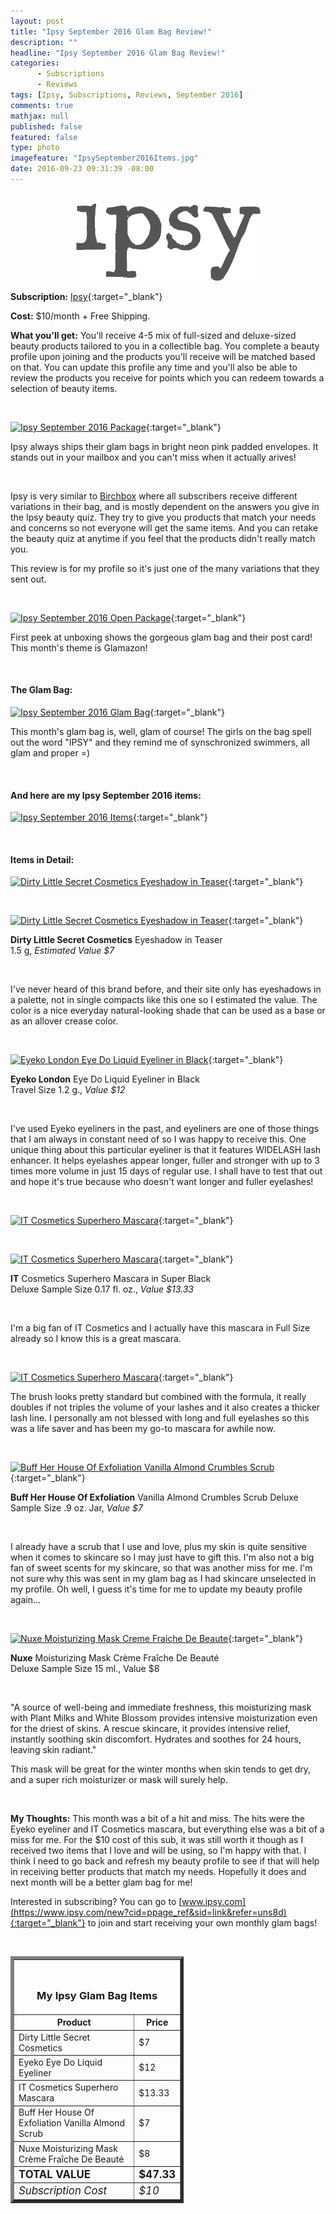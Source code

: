```yaml
---
layout: post
title: "Ipsy September 2016 Glam Bag Review!"
description: ""
headline: "Ipsy September 2016 Glam Bag Review!"
categories: 
      - Subscriptions
      - Reviews
tags: [Ipsy, Subscriptions, Reviews, September 2016]
comments: true
mathjax: null
published: false
featured: false
type: photo
imagefeature: "IpsySeptember2016Items.jpg"
date: 2016-09-23 09:31:39 -08:00
---
```


<br>

<center><a href="https://www.ipsy.com/new?cid=ppage_ref&sid=link&refer=uns8d" target="_blank">
<img src="/images/IpsyLogo.png" border="0" style="border:none;max-width:100%;" alt="Ipsy" />
</a></center>

**Subscription:** [Ipsy](https://www.ipsy.com/new?cid=ppage_ref&sid=link&refer=uns8d){:target="_blank"}

**Cost:** $10/month + Free Shipping.

**What you'll get:** You'll receive 4-5 mix of full-sized and deluxe-sized beauty products tailored to you in a collectible bag. You complete a beauty profile upon joining and the products you'll receive will be matched based on that. You can update this profile any time and you'll also be able to review the products you receive for points which you can redeem towards a selection of beauty items.

<br>

[![Ipsy September 2016 Package](http://whatsupmailbox.com/images/IpsySeptember2016Package.jpg)](https://www.ipsy.com/new?cid=p_share_ref&sid=link&refer=uns8d){:target="_blank"}

Ipsy always ships their glam bags in bright neon pink padded envelopes. It stands out in your mailbox and you can't miss when it actually arives!

<br>

Ipsy is very similar to <a href="https://www.birchbox.com/invite/whatsupmailbox" target="_blank">Birchbox</a> where all subscribers receive different variations in their bag, and is mostly dependent on the answers you give in the Ipsy beauty quiz. They try to give you products that match your needs and concerns so not everyone will get the same items. And you can retake the beauty quiz at anytime if you feel that the products didn't really match you.

This review is for my profile so it's just one of the many variations that they sent out.

<br>

[![Ipsy September 2016 Open Package](http://whatsupmailbox.com/images/IpsySeptember2016OpenPackage.jpg)](https://www.ipsy.com/new?cid=ppage_ref&sid=link&refer=uns8d){:target="_blank"}

First peek at unboxing shows the gorgeous glam bag and their post card! This month's theme is Glamazon!

<br>

<H4>The Glam Bag:</H4>

[![Ipsy September 2016 Glam Bag](http://whatsupmailbox.com/images/IpsySeptember2016GlamBag.jpg)](https://www.ipsy.com/new?cid=ppage_ref&sid=link&refer=uns8d){:target="_blank"}

This month's glam bag is, well, glam of course! The girls on the bag spell out the word "IPSY" and they remind me of synschronized swimmers, all glam and proper =)

<br>

<H4>And here are my Ipsy September 2016 items:</H4>

[![Ipsy September 2016 Items](http://whatsupmailbox.com/images/IpsySeptember2016Items.jpg)](https://www.ipsy.com/new?cid=ppage_ref&sid=link&refer=uns8d){:target="_blank"}

<br>

<H4>Items in Detail:</H4>

[![Dirty Little Secret Cosmetics Eyeshadow in Teaser](http://whatsupmailbox.com/images/IpsySeptember2016DirtyLittleSecretEyeshadow.jpg)](https://www.ipsy.com/new?cid=ppage_ref&sid=link&refer=uns8d){:target="_blank"}

<br>

[![Dirty Little Secret Cosmetics Eyeshadow in Teaser](http://whatsupmailbox.com/images/IpsySeptember2016DirtyLittleSecretEyeshadow02.jpg)](https://www.ipsy.com/new?cid=ppage_ref&sid=link&refer=uns8d){:target="_blank"}

**Dirty Little Secret Cosmetics** Eyeshadow in Teaser  
1.5 g, *Estimated Value $7*

<br>

I've never heard of this brand before, and their site only has eyeshadows in a palette, not in single compacts like this one so I estimated the value. The color is a nice everyday natural-looking shade that can be used as a base or as an allover crease color.

<br>

[![Eyeko London Eye Do Liquid Eyeliner in Black](http://whatsupmailbox.com/images/IpsySeptember2016EyekoLondonEyeDoLiquidEyeliner.jpg)](https://www.ipsy.com/new?cid=ppage_ref&sid=link&refer=uns8d){:target="_blank"}

**Eyeko London** Eye Do Liquid Eyeliner in Black  
Travel Size 1.2 g., *Value $12*

<br>

I've used Eyeko eyeliners in the past, and eyeliners are one of those things that I am always in constant need of so I was happy to receive this. One unique thing about this particular eyeliner is that it features WIDELASH lash enhancer. It helps eyelashes appear longer, fuller and stronger with up to 3 times more volume in just 15 days of regular use. I shall have to test that out and hope it's true because who doesn't want longer and fuller eyelashes!

<br>

[![IT Cosmetics Superhero Mascara](http://whatsupmailbox.com/images/IpsySeptember2016ItCosmeticsSuperheroMascara.jpg)](https://www.ipsy.com/new?cid=ppage_ref&sid=link&refer=uns8d){:target="_blank"}

<br>

[![IT Cosmetics Superhero Mascara](http://whatsupmailbox.com/images/IpsySeptember2016ItCosmeticsSuperheroMascara02.jpg)](https://www.ipsy.com/new?cid=ppage_ref&sid=link&refer=uns8d){:target="_blank"}

**IT** Cosmetics Superhero Mascara in Super Black  
Deluxe Sample Size 0.17 fl. oz., *Value $13.33*

<br>

I'm a big fan of IT Cosmetics and I actually have this mascara in Full Size already so I know this is a great mascara. 

<br>

[![IT Cosmetics Superhero Mascara](http://whatsupmailbox.com/images/IpsySeptember2016ItCosmeticsSuperheroMascara03.jpg)](https://www.ipsy.com/new?cid=ppage_ref&sid=link&refer=uns8d){:target="_blank"}

The brush looks pretty standard but combined with the formula, it really doubles if not triples the volume of your lashes and it also creates a thicker lash line. I personally am not blessed with long and full eyelashes so this was a life saver and has been my go-to mascara for awhile now.

<br>

[![Buff Her House Of Exfoliation Vanilla Almond Crumbles Scrub](http://whatsupmailbox.com/images/IpsySeptember2016BuffHerHouseOfExfoliationVanillaAlmondCrumblesScrub.jpg)](https://www.ipsy.com/new?cid=ppage_ref&sid=link&refer=uns8d){:target="_blank"}

**Buff Her House Of Exfoliation** Vanilla Almond Crumbles Scrub
Deluxe Sample Size .9 oz. Jar, *Value $7*

<br>

I already have a scrub that I use and love, plus my skin is quite sensitive when it comes to skincare so I may just have to gift this. I'm also not a big fan of sweet scents for my skincare, so that was another miss for me. I'm not sure why this was sent in my glam bag as I had skincare unselected in my profile. Oh well, I guess it's time for me to update my beauty profile again...

<br>

[![Nuxe Moisturizing Mask Creme Fraiche De Beaute](http://whatsupmailbox.com/images/IpsySeptember2016NuxeMoisturizingMaskCremeFraicheDeBeaute.jpg)](https://www.ipsy.com/new?cid=ppage_ref&sid=link&refer=uns8d){:target="_blank"}

**Nuxe** Moisturizing Mask Crème Fraîche De Beauté  
Deluxe Sample Size 15 ml., Value $8

<br>

"A source of well-being and immediate freshness, this moisturizing mask with Plant Milks and White Blossom provides intensive moisturization even for the driest of skins. A rescue skincare, it provides intensive relief, instantly soothing skin discomfort. Hydrates and soothes for 24 hours, leaving skin radiant."

This mask will be great for the winter months when skin tends to get dry, and a super rich moisturizer or mask will surely help. 

<br>

<i class="icon-exclamation-sign"></i><b> My Thoughts:</b> This month was a bit of a hit and miss. The hits were the Eyeko eyeliner and IT Cosmetics mascara, but everything else was a bit of a miss for me. For the $10 cost of this sub, it was still worth it though as I received two items that I love and will be using, so I'm happy with that. I think I need to go back and refresh my beauty profile to see if that will help in receiving better products that match my needs. Hopefully it does and next month will be a better glam bag for me!

Interested in subscribing? You can go to [www.ipsy.com](https://www.ipsy.com/new?cid=ppage_ref&sid=link&refer=uns8d){:target="_blank"} to join and start receiving your own monthly glam bags!

<br>

<TABLE  BORDER="5" style="width:55%">
   <TR>
      <TH COLSPAN="2">
         <H3><BR><center>My Ipsy Glam Bag Items</center></H3>
      </TH>
   </TR>
      <TH>Product</TH>
      <TH>Price</TH>
  <TR>
      <TD>Dirty Little Secret Cosmetics</TD>
      <TD>$7</TD>
   </TR>
   <TR>
      <TD>Eyeko Eye Do Liquid Eyeliner</TD>
      <TD>$12</TD>
   </TR>
    <TR>
      <TD>IT Cosmetics Superhero Mascara</TD>
      <TD>$13.33</TD>
   </TR>
    <TR>
      <TD>Buff Her House Of Exfoliation Vanilla Almond Scrub</TD>
      <TD>$7</TD>
   </TR>
    <TR>
      <TD>Nuxe Moisturizing Mask Crème Fraîche De Beauté</TD>
      <TD>$8</TD>
   </TR>
   <TR>
      <TD><b><big>TOTAL VALUE</big></b></TD>
      <TD><b><big>$47.33</big></b></TD>
   </TR>
   <TR>
      <TD><i><big>Subscription Cost</big></i></TD>
      <TD><i><big>$10</big></i></TD>
   </TR>
</TABLE>
